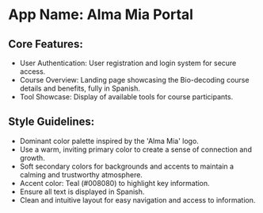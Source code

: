 # **App Name**: Alma Mia Portal

## Core Features:

- User Authentication: User registration and login system for secure access.
- Course Overview: Landing page showcasing the Bio-decoding course details and benefits, fully in Spanish.
- Tool Showcase: Display of available tools for course participants.

## Style Guidelines:

- Dominant color palette inspired by the 'Alma Mia' logo.
- Use a warm, inviting primary color to create a sense of connection and growth.
- Soft secondary colors for backgrounds and accents to maintain a calming and trustworthy atmosphere.
- Accent color: Teal (#008080) to highlight key information.
- Ensure all text is displayed in Spanish.
- Clean and intuitive layout for easy navigation and access to information.